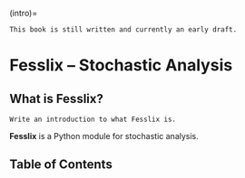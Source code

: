 (intro)=

```{todo}
This book is still written and currently an early draft.
```

# Fesslix – Stochastic Analysis

## What is Fesslix?

```{todo}
Write an introduction to what Fesslix is.
```

**Fesslix** is a Python module for stochastic analysis.

## Table of Contents

```{tableofcontents}
```


